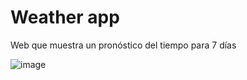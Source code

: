 # Weather app

Web que muestra un pronóstico del tiempo para 7 días

![image](https://github.com/user-attachments/assets/b550fd4b-7859-4f4e-9329-8e55ffcb9c48)
